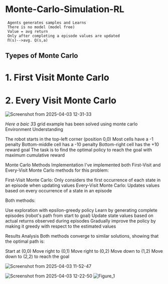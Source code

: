 # Monte-Carlo-Simulation-RL 
     Agents generates samples and Learns​
     There is no model (model free)​
     Value = avg return​
     Only after completing a episode values are updated ​
     Π(s)-->avg. Q(s,a)
## Tyepes of Monte Carlo 
# 1. First Visit Monte Carlo 
# 2. Every Visit Monte Carlo 

 ![Screenshot from 2025-04-03 12-31-33](https://github.com/user-attachments/assets/c4b1413c-8221-4f64-b605-586e2ad7baed)


*Here a baic 3*3 grid example has been solved using monte carlo 
Environment Understanding

The robot starts in the top-left corner (position 0,0)
Most cells have a -1 penalty
Bottom-middle cell has a -10 penalty
Bottom-right cell has the +10 reward goal
The task is to find the optimal policy to reach the goal with maximum cumulative reward

Monte Carlo Methods Implementation
I've implemented both First-Visit and Every-Visit Monte Carlo methods for this problem:

First-Visit Monte Carlo: Only considers the first occurrence of each state in an episode when updating values
Every-Visit Monte Carlo: Updates values based on every occurrence of a state in an episode

Both methods:

Use exploration with epsilon-greedy policy
Learn by generating complete episodes (robot's path from start to goal)
Update state values based on actual returns observed during episodes
Gradually improve the policy by making it greedy with respect to the estimated values

Results Analysis
Both methods converge to similar solutions, showing that the optimal path is:

Start at (0,0)
Move right to (0,1)
Move right to (0,2)
Move down to (1,2)
Move down to (2,2) to reach the goal

![Screenshot from 2025-04-03 11-52-47](https://github.com/user-attachments/assets/61c86ae7-76c6-4b44-84e5-62ea4ffd8f46)


![Screenshot from 2025-04-03 12-22-50](https://github.com/user-attachments/assets/8b3cf8af-786e-4eb4-bf77-5fdc631b2bd5)
![Figure_1](https://github.com/user-attachments/assets/be2f286f-0a5a-495e-8e09-5c8db948255d)
